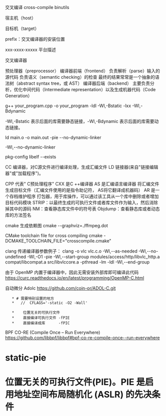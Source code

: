 交叉编译 cross-compile  binutils


宿主机（host）

目标机（target）

prefix：交叉编译器的安装位置

xxx-xxxx-xxxxx 平台描述


交叉编译器

预处理器（preprocessor）
编译器前端（frontend）
            负责解析（parse）输入的源代码  负责语义（semantic checking）的检查  最终的结果常常是一个抽象的语法树（abstract syntax tree，或 AST）
编译器后端（backend）
           主要负责分析，优化中间代码（Intermediate representation）以及生成机器代码（Code Generation）


g++ your_program.cpp -o your_program -ldl -Wl,-Bstatic -lxx -Wl,-Bdynamic

-Wl,-Bstatic 表示后面的库需要静态链接，-Wl,-Bdynamic 表示后面的库需要动态链接。



ld main.o -o main.out -pie --no-dynamic-linker

-Wl,--no-dynamic-linker



pkg-config libelf --exists

CC 编译器，对C源文件进行编译处理，生成汇编文件
LD 链接器(来自"链接编辑器"或"加载程序")。

CPP 代表" C预处理程序"
CXX 是C ++编译器
AS 是汇编语言编译器 将汇编文件生成目标文件（汇编文件使用的是指令助记符， AS将它翻译成机器码）
AR 是一个存档维护程序 打包器，用于库操作，可以通过该工具从一个库中删除或者增加目标代码模块
STRIP：以最终生成的可执行文件或者库文件作为输入，然后消除掉其中的源码
NM：查看静态库文件中的符号表
Objdump：查看静态库或者动态库的方法签名


cmake 生成依赖图
cmake --graphviz=./ffmpeg.dot


CMake toolchain file for cross compiling
cmake -DCMAKE_TOOLCHAIN_FILE="crosscompile.cmake"


clang 传递编译器参数例子：
clang -o vlc vlc.c.o -Wl,--as-needed -Wl,--no-undefined -Wl,-O1 -pie -Wl,--start-group modules/access/http/libvlc_http.a compat/libcompat.a src/libvlccore.a -pthread -lm -ldl -Wl,--end-group


由于 OpenMP 内置于编译器中，因此无需安装外部库即可编译此代码
https://curc.readthedocs.io/en/latest/programming/OpenMP-C.html


自动微分  Adolc
https://github.com/coin-or/ADOL-C.git


       * # 需要特别设置的地方
       *   //  CFLAGS='-static -O2 -Wall'

       *    位置无关的可执行文件
       *    直接编译可执行文件 -fPIE
       *    直接编译成库      -fPIC


BPF CO-RE (Compile Once – Run Everywhere)
https://github.com/libbpf/libbpf#bpf-co-re-compile-once--run-everywhere


# static-pie
# 位置无关的可执行文件(PIE)。PIE 是启用地址空间布局随机化 (ASLR) 的先决条件
